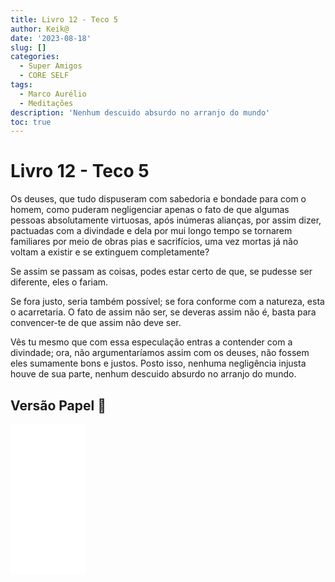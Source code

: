 ```yaml
---
title: Livro 12 - Teco 5
author: Keik@
date: '2023-08-18'
slug: []
categories:
  - Super Amigos
  - CORE SELF
tags:
  - Marco Aurélio
  - Meditações
description: 'Nenhum descuido absurdo no arranjo do mundo'
toc: true
---
```


# Livro 12 - Teco 5

Os deuses, que tudo dispuseram com sabedoria e bondade para com o homem, como puderam negligenciar apenas o fato de que algumas pessoas absolutamente virtuosas, após inúmeras alianças, por assim dizer, pactuadas com a divindade e dela por mui longo tempo se tornarem familiares por meio de obras pias e sacrifícios, uma vez mortas já não voltam a existir e se extinguem completamente?

Se assim se passam as coisas, podes estar certo de que, se pudesse ser diferente, eles o fariam.

Se fora justo, seria também possível; se fora conforme com a natureza, esta o acarretaria. O fato de assim não ser, se deveras assim não é, basta para convencer-te de que assim não deve ser. 

Vês tu mesmo que com essa especulação entras a contender com a divindade; ora, não argumentaríamos assim com os deuses, não fossem eles sumamente bons e justos. Posto isso, nenhuma negligência injusta houve de sua parte, nenhum descuido absurdo no arranjo do mundo.


## Versão Papel :book:
<iframe style="width:120px;height:240px;" marginwidth="0" marginheight="0" scrolling="no" frameborder="0" src="//ws-na.amazon-adsystem.com/widgets/q?ServiceVersion=20070822&OneJS=1&Operation=GetAdHtml&MarketPlace=BR&source=ss&ref=as_ss_li_til&ad_type=product_link&tracking_id=mundodekeika-20&language=pt_BR&marketplace=amazon&region=BR&placement=B092FVY4BB&asins=B092FVY4BB&linkId=37c5ec14221f61f811029aa88b520891&show_border=true&link_opens_in_new_window=true"></iframe>